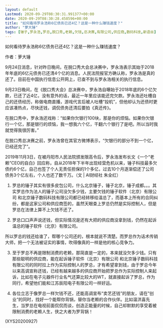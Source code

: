 ```yaml
---
layout: default
Lastmod: 2020-09-29T08:30:31.991377+00:00
date: 2020-09-29T08:30:28.458596+00:00
title: "如何看待罗永浩称6亿债务已还4亿？这是一种什么赚钱速度？"
author: "萝大锤"
tags: [锤子,罗永浩,罗总,脱口秀,老赖,欠钱,总决赛,有限公司,供应商,数码科技,新语丝]
---
```


如何看待罗永浩称6亿债务已还4亿？这是一种什么赚钱速度？

作者：萝大锤

9月24日消息，针对昨日晚间，在脱口秀大会总决赛中，罗永浩表示其始于2018年年底的6亿元债务已还清4个亿的消息。人民法院报官方确认称，罗永浩是真的还了。目前在中国执行信息公开网上，已查不到与罗永浩相关的执行信息。

9月23日晚间，在《脱口秀大会》总决赛中，罗永浩自曝始于2018年底的6个亿欠款，已还了近4亿，没有意外的话，最近一年里应该能还完欠款。罗永浩还吐槽自己的还债经历，称做电商直播，游戏代言后被人吐槽“投机”，但他却认为还债时更应该凑热点，尽快还钱，调侃债务还清后要拍《真还传》。

在脱口秀中，罗永浩还戏称：“如果你欠银行100块，那是你的烦恼。如果你欠银行一个亿，那是银行的烦恼，我一想我六个亿，干翻六个银行了是吧。所以当时我就觉得我很厉害。”

在脱口秀总决赛之前，罗永浩曾在其官方微博表示，“欠银行的部分不到一个亿，已经还完了”。

2019年11月3日，在被丹阳市人民法院颁发限高令后，罗永浩发布长文《一个“老赖”CEO的自白》回应称，自从2018年下半年出现经营危机以来，锤子科技最多欠债约6个亿，自己也签了个人无责任担保的1个多亿，过去10个月逐渐偿还了公司债务3个亿左右，个人也还了数千万。（文 | AI财经社 朱全红）

1. 罗总的锤子其实有很多皮包公司，什么北京锤子，锤子北京，锤子成都。。。其实罗总作为法人的锤子公司没欠多少钱，主要欠钱的锤子软件（北京）有限公司 和北京锤子数码科技有限公司都已经转移给温总了，而基本上所有的合同纠纷，都是这家公司和供应商签的，虽然天眼查上罗总仍然是实际控制人，但是罗总在法律上算不上欠钱不还了。

2. 罗总口口声声说还钱，但实际情况是还有大把的供应商没拿到钱，仍然在起诉温总的锤子软件（北京）有限公司。

所以罗总的钱还给谁了，帮哪个公司还的，根本就说不清楚。而罗总作为话术传销大师，把一个无法被证实的事情，吹得像真的一样是他的核心竞争力。

3. 至于罗总不再是限制消费的老赖，那简直是一定的，本来就没欠多少钱。只有那些聪明的供应商，能在起诉锤子软件（北京）有限公司 和北京锤子数码科技有限公司的同时拉上作为实际控制人的罗总，才有希望拿到钱，由于罗总今年以来高调宣称还钱，已经有越来越多的供应商开始把罗总作为实际控制人来起诉，比如在电子元器件行业名气还算比较大的WT，就直接起诉了罗总，作为同行，希望他们能和江苏辰阳电子有限公司一样好运。

4. 各位立志于像罗总一样欠钱不还，还能高调宣布“卖艺还钱”的朋友，请在”创业“的同时，找好一个能帮你背锅，替你当老赖的合作伙伴。比如温洪喜先生，当罗总在电视前面侃侃而谈，创造正能量的时候，自己却默默的享受着被限制消费的老赖人生，侠之大者为罗背锅！

(XYS20200927)

